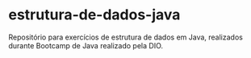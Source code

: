 # estrutura-de-dados-java
Repositório para exercícios de estrutura de dados em Java, realizados durante Bootcamp de Java realizado pela DIO.
